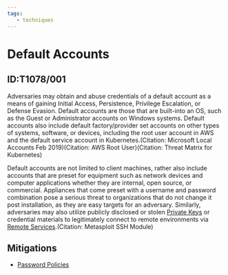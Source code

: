 ```yaml
---
tags:
   - techniques
---
```

# Default Accounts
## ID:T1078/001
Adversaries may obtain and abuse credentials of a default account as a means of gaining Initial Access, Persistence, Privilege Escalation, or Defense Evasion. Default accounts are those that are built-into an OS, such as the Guest or Administrator accounts on Windows systems. Default accounts also include default factory/provider set accounts on other types of systems, software, or devices, including the root user account in AWS and the default service account in Kubernetes.(Citation: Microsoft Local Accounts Feb 2019)(Citation: AWS Root User)(Citation: Threat Matrix for Kubernetes)

Default accounts are not limited to client machines, rather also include accounts that are preset for equipment such as network devices and computer applications whether they are internal, open source, or commercial. Appliances that come preset with a username and password combination pose a serious threat to organizations that do not change it post installation, as they are easy targets for an adversary. Similarly, adversaries may also utilize publicly disclosed or stolen [Private Keys](techniques/T1552/004) or credential materials to legitimately connect to remote environments via [Remote Services](techniques/T1021).(Citation: Metasploit SSH Module)
## Mitigations
* [Password Policies](mitigations/M1027)
